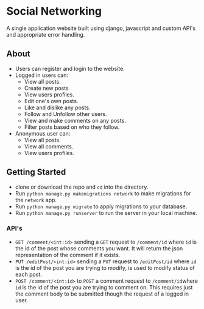 # Social Networking

A single application website built using django, javascript and custom API's and appropriate error handling.

## About

+ Users can register and login to the website.
+ Logged in users can:
  + View all posts.
  + Create new posts
  + View users profiles.
  + Edit one's own posts.
  + Like and dislike any posts.
  + Follow and Unfollow other users.
  + View and make comments on any posts.
  + Filter posts based on who they follow.
+ Anonymous user can:
  + View all posts.
  + View all comments.
  + View users profiles.

## Getting Started
+ clone or download the repo and ```cd``` into the directory.
+ Run ```python manage.py makemigrations network``` to make migrations for the ```network``` app.
+ Run ```python manage.py migrate``` to apply migrations to your database.
+ Run ```python manage.py runserver``` to run the server in your local machine.

### API's
+ ```GET /comment/<int:id>``` sending a ```GET``` request to ```/comment/id``` where ```id``` is the id of the post whose comments you want. It will return the json representation of the comment if it exists.
+ ```PUT /editPost/<int:id>``` sending a ```PUT``` request to ```/editPost/id``` where ```id``` is the id of the post you are trying to modify, is used to modify status of each post.
+ ```POST /comment/<int:id>``` to ```POST``` a comment request to ```/comment/id```where ```id``` is the id of the post you are trying to comment on. This requires just the comment body to be submitted though the request of a logged in user.
